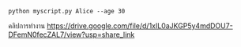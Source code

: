 ```
python myscript.py Alice --age 30

```

คลิปการทำงาน https://drive.google.com/file/d/1xIL0aJKGP5y4mdDOU7-DFemN0fecZAL7/view?usp=share_link
